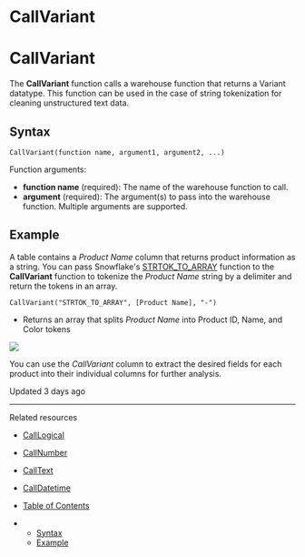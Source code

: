 # CallVariant

# CallVariant

The **CallVariant** function calls a warehouse function that returns a Variant datatype. This function can be used in the case of string tokenization for cleaning unstructured text data.

## Syntax

```
CallVariant(function name, argument1, argument2, ...)
```

Function arguments:

* **function name** (required): The name of the warehouse function to call.
* **argument** (required): The argument(s) to pass into the warehouse function. Multiple arguments are supported.

## Example

A table contains a *Product Name* column that returns product information as a string. You can pass Snowflake's [STRTOK\_TO\_ARRAY](https://docs.snowflake.com/en/sql-reference/functions/strtok_to_array) function to the **CallVariant** function to tokenize the *Product Name* string by a delimiter and return the tokens in an array.

```
CallVariant("STRTOK_TO_ARRAY", [Product Name], "-")
```

* Returns an array that splits *Product Name* into Product ID, Name, and Color tokens

![](https://files.readme.io/eefc5a0-8.png)

You can use the *CallVariant* column to extract the desired fields for each product into their individual columns for further analysis.

Updated 3 days ago

---

Related resources

* [CallLogical](/docs/calllogical)
* [CallNumber](/docs/callnumber)
* [CallText](/docs/calltext)
* [CallDatetime](/docs/calldatetime)

* [Table of Contents](#)
* + [Syntax](#syntax)
  + [Example](#example)